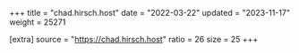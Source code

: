 +++
title = "chad.hirsch.host"
date = "2022-03-22"
updated = "2023-11-17"
weight = 25271

[extra]
source = "https://chad.hirsch.host"
ratio = 26
size = 25
+++

